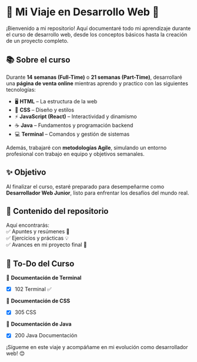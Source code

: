 # 🌟 Mi Viaje en Desarrollo Web 🚀  

¡Bienvenido a mi repositorio! Aquí documentaré todo mi aprendizaje durante el curso de desarrollo web, desde los conceptos básicos hasta la creación de un proyecto completo.  

## 📚 Sobre el curso  
Durante **14 semanas (Full-Time)** o **21 semanas (Part-Time)**, desarrollaré una **página de venta online** mientras aprendo y practico con las siguientes tecnologías:  

- 🖥️ **HTML** – La estructura de la web  
- 🎨 **CSS** – Diseño y estilos  
- ⚡ **JavaScript (React)** – Interactividad y dinamismo  
- ☕ **Java** – Fundamentos y programación backend  
- 💻 **Terminal** – Comandos y gestión de sistemas  

Además, trabajaré con **metodologías Agile**, simulando un entorno profesional con trabajo en equipo y objetivos semanales.  

## ✨ Objetivo  
Al finalizar el curso, estaré preparado para desempeñarme como **Desarrollador Web Junior**, listo para enfrentar los desafíos del mundo real.  

## 📂 Contenido del repositorio  
Aquí encontrarás:  
✅ Apuntes y resúmenes 📝  
✅ Ejercicios y prácticas 💡  
✅ Avances en mi proyecto final 🚀  

## 📝 To-Do del Curso  
📌 **Documentación de Terminal**  
- [x] 102 Terminal ✅  

📌 **Documentación de CSS**  
- [x] 305 CSS  

📌 **Documentación de Java**  
- [x] 200 Java Documentación  

¡Sígueme en este viaje y acompáñame en mi evolución como desarrollador web! 😊